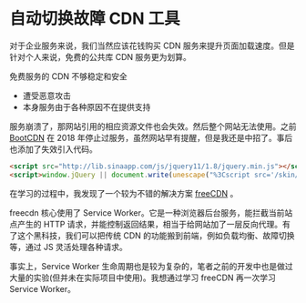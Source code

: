 # 自动切换故障 CDN 工具

对于企业服务来说，我们当然应该花钱购买 CDN 服务来提升页面加载速度。但是针对个人来说，免费的公共库 CDN 服务更为划算。

免费服务的 CDN 不够稳定和安全
- 遭受恶意攻击
- 本身服务由于各种原因不在提供支持

服务崩溃了，那网站引用的相应资源文件也会失效。然后整个网站无法使用。之前 [BootCDN](https://www.bootcdn.cn/) 在 2018 年停止过服务，虽然网站早有提醒，但是我还是中招了。事后也添加了失效引入代码。

```html
<script src="http://lib.sinaapp.com/js/jquery11/1.8/jquery.min.js"></script>
<script>window.jQuery || document.write(unescape("%3Cscript src='/skin/mobile/js/jquery.min.js'%3E%3C/script%3E"))</script>
```

在学习的过程中，我发现了一个较为不错的解决方案 [freeCDN](https://github.com/EtherDream/freecdn) 。

freecdn 核心使用了 Service Worker。它是一种浏览器后台服务，能拦截当前站点产生的 HTTP 请求，并能控制返回结果，相当于给网站加了一层反向代理。有了这个黑科技，我们可以把传统 CDN 的功能搬到前端，例如负载均衡、故障切换等，通过 JS 灵活处理各种请求。

事实上，Service Worker 生命周期也是较为复杂的，笔者之前的开发中也是做过大量的实验(但并未在实际项目中使用)。我想通过学习 freeCDN 再一次学习 Service Worker。


